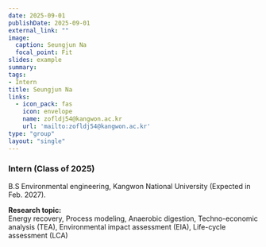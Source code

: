 ```yaml
---
date: 2025-09-01
publishDate: 2025-09-01
external_link: ""
image:
  caption: Seungjun Na
  focal_point: Fit
slides: example
summary:
tags:
- Intern
title: Seungjun Na
links:
  - icon_pack: fas
    icon: envelope
    name: zofldj54@kangwon.ac.kr
    url: 'mailto:zofldj54@kangwon.ac.kr'
type: "group"
layout: "single"
---
```


### Intern (Class of 2025) ###
B.S Environmental engineering, Kangwon National University (Expected in Feb. 2027).

**Research topic:**
<br>
Energy recovery, Process modeling, Anaerobic digestion, Techno-economic analysis (TEA), Environmental impact assessment (EIA), Life-cycle assessment (LCA)
